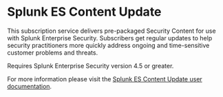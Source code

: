 # Splunk ES Content Update

This subscription service delivers pre-packaged Security Content for use with Splunk Enterprise Security. Subscribers get regular updates to help security practitioners more quickly address ongoing and time-sensitive customer problems and threats.

Requires Splunk Enterprise Security version 4.5 or greater.

For more information please visit the [Splunk ES Content Update user documentation](https://docs.splunk.com/Documentation/ESSOC).
